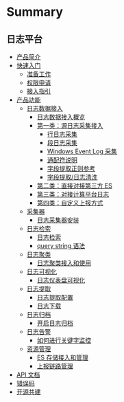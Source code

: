 # Summary

## 日志平台
* [产品简介](UserGuide/Intro/README.md)
* [快速入门]()
   * [准备工作](UserGuide/QuickStart/prepare.md)
   * [权限申请](UserGuide/QuickStart/perm.md)
   * [接入指引](UserGuide/QuickStart/guideline_log.md)
* [产品功能]()
    * [日志数据接入]()
        * [日志数据接入概览](UserGuide/ProductFeatures/integrations-logs/logs_overview.md)
        * [第一类：源日志采集接入]()
            * [行日志采集](UserGuide/ProductFeatures/integrations-logs/simple_log_collection.md)
            * [段日志采集](UserGuide/ProductFeatures/integrations-logs/fullregex_log_collection.md)
            * [Windows Event Log 采集](UserGuide/ProductFeatures/integrations-logs/win_event_log_collection.md)
            * [通配符说明](UserGuide/ProductFeatures/integrations-logs/wildcard.md)
            * [字段提取正则参考](UserGuide/ProductFeatures/integrations-logs/regex_example.md)
            * [字段提取/日志清洗](UserGuide/ProductFeatures/integrations-logs/log_simple_format.md)
        * [第二类：直接对接第三方 ES](UserGuide/ProductFeatures/integrations-logs/third_es.md)
        * [第三类：对接计算平台日志](UserGuide/ProductFeatures/integrations-logs/bkdata.md)
        * [第四类：自定义上报方式](UserGuide/ProductFeatures/integrations-logs/custom_log_push.md)
    * [采集器]()
        * [日志采集器安装](UserGuide/ProductFeatures/Collectors/bkunifylogbeat.md)
    * [日志检索]()
        * [日志检索](UserGuide/ProductFeatures/data-visualization/query_log.md)
        * [query string 语法](UserGuide/ProductFeatures/data-visualization/query_string.md)
    * [日志聚类]()
        * [日志聚类接入和使用](UserGuide/ProductFeatures/data-visualization/log_reduce.md)
    * [日志可视化]()
        * [日志仪表盘可视化](UserGuide/ProductFeatures/data-visualization/log_dashboard.md) 
    * [日志提取]()
        * [日志提取配置](UserGuide/ProductFeatures/tools/log_download_manage.md)
        * [日志下载](UserGuide/ProductFeatures/tools/log_download.md)
    * [日志归档]()
        * [开启日志归档](UserGuide/ProductFeatures/tools/log_archive.md)
    * [日志告警]()
        * [如何进行关键字监控](UserGuide/ProductFeatures/alarm-configurations/keyword_monitor.md)
    * [资源管理]()
        * [ES 存储接入和管理](UserGuide/ProductFeatures/resource-management/es_management.md)
        * [上报链路管理](UserGuide/ProductFeatures/resource-management/data_link_management.md)  
* [API 文档](APIDocs/zh-hans/esquery_search.md) 
* [错误码](../ErrorCode/log.md)
* [开源共建](https://github.com/TencentBlueKing/bk-log)

